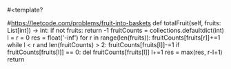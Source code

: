
#<template?

#https://leetcode.com/problems/fruit-into-baskets
def totalFruit(self, fruits: List[int]) -> int:
    if not fruits:
        return -1
    fruitCounts = collections.defaultdict(int)
    l = r = 0
    res = float('-inf')
    for r in range(len(fruits)):
        fruitCounts[fruits[r]]+=1
        while l < r and len(fruitCounts) > 2:
            fruitCounts[fruits[l]]-=1
            if fruitCounts[fruits[l]] == 0:
                del fruitCounts[fruits[l]]
            l+=1
        res = max(res, r-l+1)
    return 
